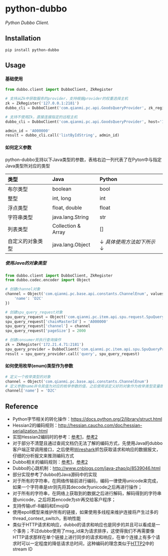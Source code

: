 # python-dubbo

_Python Dubbo Client._

## Installation

    pip install python-dubbo

## Usage

#### 基础使用

```python
from dubbo.client import DubboClient, ZkRegister

# 支持从Zk中获取服务的provider，支持根据provider的权重选择主机
zk = ZkRegister('127.0.0.1:2181')
dubbo_cli = DubboClient('com.qianmi.pc.api.GoodsQueryProvider', zk_register=zk)

# 支持不使用Zk，直接连接指定的远程主机
dubbo_cli = DubboClient('com.qianmi.pc.api.GoodsQueryProvider', host='127.0.0.1:20880')

admin_id = 'A000000'
result = dubbo_cli.call('listByIdString', admin_id)
```

#### 如何定义参数

python-dubbo支持以下Java类型的参数，表格右边一列代表了在Pyton中与指定Java类型所对应的类型

| 类型 | Java | Python |
| :--- | :--- | :--- |
| 布尔类型 | boolean | bool |
| 整型 | int, long | int |
| 浮点类型 | float, double | float |
| 字符串类型 | java.lang.String | str |
| 列表类型 | Collection & Array | [] |
| 自定义的对象类型 | java.lang.Object | ↓ _具体使用方法如下所示_ ↓ |

##### 使用Java的对象类型
```python
from dubbo.client import DubboClient, ZkRegister
from dubbo.codec.encoder import Object

# 创建channel对象
channel = Object('com.qianmi.pc.base.api.constants.ChannelEnum', values={
    'name': 'D2C'
})

# 创建spu_query_request对象
spu_query_request = Object('com.qianmi.pc.item.api.spu.request.SpuQueryRequest')
spu_query_request['chainMasterId'] = 'A000000'
spu_query_request['channel'] = channel
spu_query_request['pageSize'] = 2000

# 创建consumer并执行查询操作
zk = ZkRegister('172.21.4.71:2181')
spu_query_provider = DubboClient('com.qianmi.pc.item.api.spu.SpuQueryProvider', zk_register=zk)
result = spu_query_provider.call('query', spu_query_request)
```

#### 如何使用枚举(enum)类型作为参数

```python
# 定义一个枚举类型的对象
channel = Object('com.qianmi.pc.base.api.constants.ChannelEnum')
# 定义参数name并令其值为对应的枚举参数的值，之后使用该定义好的对象作为枚举类型变量即可
channel['name'] = 'D2C'
```

## Reference

* Python字节相关的转化操作：<https://docs.python.org/2/library/struct.html>
* Hessian2的编码规则：<http://hessian.caucho.com/doc/hessian-serialization.html>
* 实现Hessian2编码时的参考：[参考1](https://github.com/WKPlus/pyhessian2/blob/3.1.5/pyhessian2/encoder.py)，[参考2](https://github.com/zhouyougit/PyDubbo/blob/master/dubbo/hessian2.py)
* 对于部分不清楚且通过查阅文档仍无法了解的编码方式，先使用Java的dubbo客户端正常调用接口，之后使用[Wireshark](https://en.wikipedia.org/wiki/Wireshark)抓包获取请求和响应的数据报文，仔细的分析报文来推测编码方式
* Dubbo相关的编码规则：[参考1](http://fe.58qf.com/2017/11/07/node-dubbo/)，[参考2](http://cxis.me/2017/03/19/Dubbo%E4%B8%AD%E7%BC%96%E7%A0%81%E5%92%8C%E8%A7%A3%E7%A0%81%E7%9A%84%E8%A7%A3%E6%9E%90/)
* Dubbo的心跳机制：<http://www.cnblogs.com/java-zhao/p/8539046.html>
* 部分实现参考了dubbo的Java源码中的实现
* 对于所有的字符串，在网络传输前进行编码，编码一律使用unicode来完成，如果一个字符串是str则先将其decode为unicode之后再进行操作；
* 对于所有的字符串，在网络上获取到的数据之后进行解码，解码得到的字符串是unicode，之后将其encode为str再交给客户程序；
* 支持传输utf-8编码和Emoji😋
* 使用epoll模型来维护所有的链接，如果使用多线程来维护连接将产生过多的thread_context_switch，影响性能
* 类似于HTTP请求和响应，dubbo的请求和响应也是同步的并且可以看成是一个事务；不过dubbo使用了msg_id来为请求排序，这使得我们不再需要像HTTP请求那样在单个链接上进行同步的请求和响应，在单个连接上有多个请求时可以一定程度的降低请求总时间，这种编码的理念类似于[HTTP2](https://zh.wikipedia.org/wiki/HTTP/2)中的stream ID
